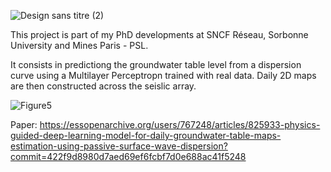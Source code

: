 ![Design sans titre (2)](https://github.com/user-attachments/assets/9e111efa-5786-4b47-9f00-76fc2f8d3f38)

This project is part of my PhD developments at SNCF Réseau, Sorbonne University and Mines Paris - PSL.

It consists in predictiong the groundwater table level from a dispersion curve using a Multilayer Perceptropn trained with real data.
Daily 2D maps are then constructed across the seislic array.

![Figure5](https://github.com/JoseCunhaTeixeira/MLP_GWT_prediction/assets/148117375/9680214f-6188-4328-a106-f9a48f338828)

Paper: https://essopenarchive.org/users/767248/articles/825933-physics-guided-deep-learning-model-for-daily-groundwater-table-maps-estimation-using-passive-surface-wave-dispersion?commit=422f9d8980d7aed69ef6fcbf7d0e688ac41f5248
